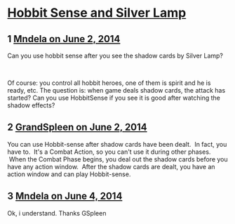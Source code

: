 # [Hobbit Sense and Silver Lamp](https://community.fantasyflightgames.com/topic/107800-hobbit-sense-and-silver-lamp/)

## 1 [Mndela on June 2, 2014](https://community.fantasyflightgames.com/topic/107800-hobbit-sense-and-silver-lamp/?do=findComment&comment=1106252)

Can you use hobbit sense after you see the shadow cards by Silver Lamp?

 

Of course: you control all hobbit heroes, one of them is spirit and he is ready, etc. The question is: when game deals shadow cards, the attack has started? Can you use HobbitSense if you see it is good after watching the shadow effects?

## 2 [GrandSpleen on June 2, 2014](https://community.fantasyflightgames.com/topic/107800-hobbit-sense-and-silver-lamp/?do=findComment&comment=1106419)

You can use Hobbit-sense after shadow cards have been dealt.  In fact, you have to.  It's a Combat Action, so you can't use it during other phases.  When the Combat Phase begins, you deal out the shadow cards before you have any action window.  After the shadow cards are dealt, you have an action window and can play Hobbit-sense.

## 3 [Mndela on June 4, 2014](https://community.fantasyflightgames.com/topic/107800-hobbit-sense-and-silver-lamp/?do=findComment&comment=1108462)

Ok, i understand. Thanks GSpleen

